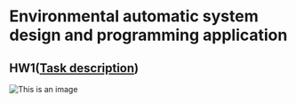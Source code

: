 # Environmental automatic system design and programming application

## HW1([Task description](https://github.com/b06608062/temperature-detection-arduino/blob/master/環境自動化－作業一.pdf))
![This is an image](https://github.com/b06608062/temperature-detection-arduino/blob/master/demo_image/截圖%202022-04-03%20上午11.08.19.png)
        
